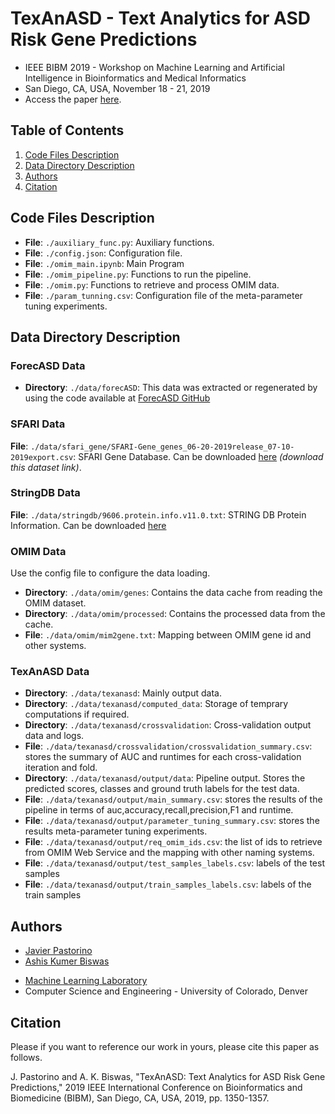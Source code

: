 # TexAnASD - Text Analytics for ASD Risk Gene Predictions
- IEEE BIBM 2019 - Workshop on Machine Learning and Artificial Intelligence in Bioinformatics and Medical Informatics
- San Diego, CA, USA, November 18 - 21, 2019
- Access the paper [here](https://ieeexplore.ieee.org/abstract/document/8983107).

## Table of Contents
1. [Code Files Description](#Code-Files-Description)
1. [Data Directory Description](#DAta-Directory-Description)
1. [Authors](#Authors)
1. [Citation](#Citation)

## Code Files Description
* **File**: `./auxiliary_func.py`: Auxiliary functions.
* **File**: `./config.json`: Configuration file.
* **File**: `./omim_main.ipynb`: Main Program
* **File**: `./omim_pipeline.py`: Functions to run the pipeline.
* **File**: `./omim.py`: Functions to retrieve and process OMIM data.
* **File**: `./param_tunning.csv`: Configuration file of the meta-parameter tuning experiments.


## Data Directory Description
### ForecASD Data
* **Directory**: `./data/forecASD`: This data was extracted or regenerated by using the code available at [ForecASD GitHub](https://github.com/LeoBman/forecASD)


### SFARI Data
**File**: `./data/sfari_gene/SFARI-Gene_genes_06-20-2019release_07-10-2019export.csv`: SFARI Gene Database. Can be downloaded [here](https://gene.sfari.org/database/human-gene/) *(download this dataset link)*.
 
 

### StringDB Data
**File**: `./data/stringdb/9606.protein.info.v11.0.txt`: STRING DB Protein Information. Can be downloaded [here](https://string-db.org/cgi/download.pl) 


### OMIM Data
Use the config file to configure the data loading.
* **Directory**: `./data/omim/genes`: Contains the data cache from reading the OMIM dataset.
* **Directory**: `./data/omim/processed`: Contains the processed data from the cache. 
* **File**: `./data/omim/mim2gene.txt`: Mapping between OMIM gene id and other systems. 

### TexAnASD Data
* **Directory**: `./data/texanasd`: Mainly output data.
* **Directory**: `./data/texanasd/computed_data`: Storage of temprary computations if required.
* **Directory**: `./data/texanasd/crossvalidation`: Cross-validation output data and logs. 
* **File**: `./data/texanasd/crossvalidation/crossvalidation_summary.csv`: stores the summary of AUC and runtimes for each cross-validation iteration and fold.
* **Directory**: `./data/texanasd/output/data`: Pipeline output. Stores the predicted scores, classes and ground truth labels for the test data.
* **File**: `./data/texanasd/output/main_summary.csv`: stores the results of the pipeline in terms of auc,accuracy,recall,precision,F1 and runtime.
* **File**: `./data/texanasd/output/parameter_tuning_summary.csv`: stores the results meta-parameter tuning experiments.
* **File**: `./data/texanasd/output/req_omim_ids.csv`: the list of ids to retrieve from OMIM Web Service and the mapping with other naming systems.
* **File**: `./data/texanasd/output/test_samples_labels.csv`: labels of the test samples
* **File**: `./data/texanasd/output/train_samples_labels.csv`: labels of the train samples


## Authors
* [Javier Pastorino](http://cse.ucdenver.edu/~pastorij)
* [Ashis Kumer Biswas](http://cse.ucdenver.edu/~biswasa)


- [Machine Learning Laboratory](http://ml.cse.ucdenver.edu)
- Computer Science and Engineering - University of Colorado, Denver

## Citation
Please if you want to reference our work in yours, please cite this paper as follows.

J. Pastorino and A. K. Biswas, "TexAnASD: Text Analytics for ASD Risk Gene Predictions," 2019 IEEE International Conference on Bioinformatics and Biomedicine (BIBM), San Diego, CA, USA, 2019, pp. 1350-1357.
